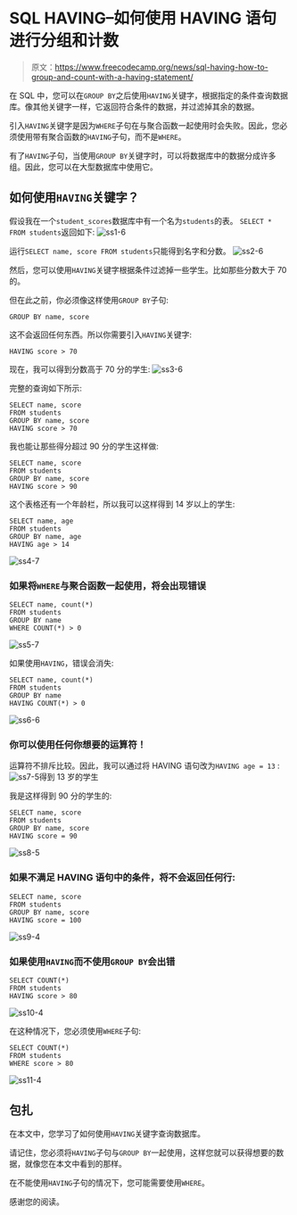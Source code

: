 # SQL HAVING–如何使用 HAVING 语句进行分组和计数

> 原文：<https://www.freecodecamp.org/news/sql-having-how-to-group-and-count-with-a-having-statement/>

在 SQL 中，您可以在`GROUP BY`之后使用`HAVING`关键字，根据指定的条件查询数据库。像其他关键字一样，它返回符合条件的数据，并过滤掉其余的数据。

引入`HAVING`关键字是因为`WHERE`子句在与聚合函数一起使用时会失败。因此，您必须使用带有聚合函数的`HAVING`子句，而不是`WHERE`。

有了`HAVING`子句，当使用`GROUP BY`关键字时，可以将数据库中的数据分成许多组。因此，您可以在大型数据库中使用它。

## 如何使用`HAVING`关键字？

假设我在一个`student_scores`数据库中有一个名为`students`的表。
`SELECT * FROM students`返回如下:
![ss1-6](img/f471665e6b20cabeeacfec262aca8ab2.png)

运行`SELECT name, score FROM students`只能得到名字和分数。
![ss2-6](img/012e981d7f62c9d1ca6650c1b13e3c4b.png)

然后，您可以使用`HAVING`关键字根据条件过滤掉一些学生。比如那些分数大于 70 的。

但在此之前，你必须像这样使用`GROUP BY`子句:

```
GROUP BY name, score 
```

这不会返回任何东西。所以你需要引入`HAVING`关键字:

```
HAVING score > 70 
```

现在，我可以得到分数高于 70 分的学生:
![ss3-6](img/51930a4ee2cce3f7b4a2e6c2e0e09fa3.png)

完整的查询如下所示:

```
SELECT name, score 
FROM students 
GROUP BY name, score
HAVING score > 70 
```

我也能让那些得分超过 90 分的学生这样做:

```
SELECT name, score 
FROM students 
GROUP BY name, score 
HAVING score > 90 
```

这个表格还有一个年龄栏，所以我可以这样得到 14 岁以上的学生:

```
SELECT name, age 
FROM students 
GROUP BY name, age 
HAVING age > 14 
```

![ss4-7](img/c139e0a1f7ea2b07632cc687fa9c2942.png)

### 如果将`WHERE`与聚合函数一起使用，将会出现错误

```
SELECT name, count(*)
FROM students
GROUP BY name
WHERE COUNT(*) > 0 
```

![ss5-7](img/f0b2788fa872b5edc9d40a709507c18a.png)

如果使用`HAVING`，错误会消失:

```
SELECT name, count(*)
FROM students
GROUP BY name
HAVING COUNT(*) > 0 
```

![ss6-6](img/d53ae528570cf0e0fb52c4017df4810b.png)

### 你可以使用任何你想要的运算符！

运算符不排斥比较。因此，我可以通过将 HAVING 语句改为`HAVING age = 13` :
![ss7-5](img/c13dcbe29660cd9b4c46cc8ef45639c2.png)得到 13 岁的学生

我是这样得到 90 分的学生的:

```
SELECT name, score 
FROM students 
GROUP BY name, score 
HAVING score = 90 
```

![ss8-5](img/3748004a475af45fc8187af0a4f4e540.png)

### 如果不满足 HAVING 语句中的条件，将不会返回任何行:

```
SELECT name, score 
FROM students 
GROUP BY name, score 
HAVING score = 100 
```

![ss9-4](img/aa63c6ebd27236f6c46bd6dbaa58cacd.png)

### 如果使用`HAVING`而不使用`GROUP BY`会出错

```
SELECT COUNT(*)
FROM students 
HAVING score > 80 
```

![ss10-4](img/52f32d3e91c9fc1ec3847e18e54129bd.png)

在这种情况下，您必须使用`WHERE`子句:

```
SELECT COUNT(*)
FROM students 
WHERE score > 80 
```

![ss11-4](img/9de459f7acc78aa3ea1cbaa57cda7ee3.png)

## 包扎

在本文中，您学习了如何使用`HAVING`关键字查询数据库。

请记住，您必须将`HAVING`子句与`GROUP BY`一起使用，这样您就可以获得想要的数据，就像您在本文中看到的那样。

在不能使用`HAVING`子句的情况下，您可能需要使用`WHERE`。

感谢您的阅读。